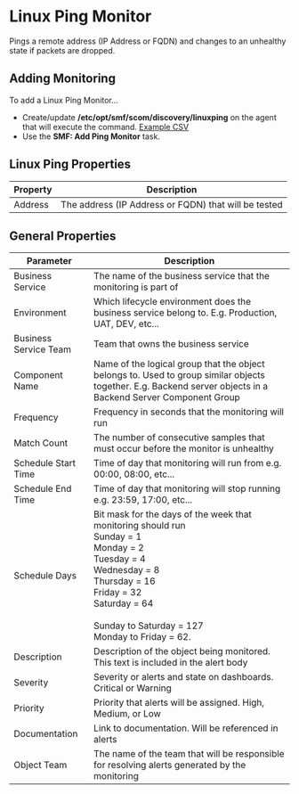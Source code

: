 ﻿# Linux Ping Monitor 
Pings a remote address (IP Address or FQDN) and changes to an unhealthy state if packets are dropped.

## Adding Monitoring

To add a Linux Ping Monitor...

* Create/update **/etc/opt/smf/scom/discovery/linuxping** on the agent that will execute the command. [Example CSV](https://github.com/KeithRochester/Standard-Monitoring-Framework/blob/main/Documentation/Example%20Files/linuxping.csv)
* Use the **SMF: Add Ping Monitor** task.

## Linux Ping Properties 

|Property|Description|
|-|-|
|Address|The address (IP Address or FQDN) that will be tested|

## General Properties

|Parameter|Description|
|-|-|
|Business Service|The name of the business service that the monitoring is part of|
|Environment|Which lifecycle environment does the business service belong to. E.g. Production, UAT, DEV, etc...|
|Business Service Team|Team that owns the business service|
|Component Name|Name of the logical group that the object belongs to. Used to group similar objects together. E.g. Backend server objects in a Backend Server Component Group|
|Frequency|Frequency in seconds that the monitoring will run|
|Match Count|The number of consecutive samples that must occur before the monitor is unhealthy|
|Schedule Start Time|Time of day that monitoring will run from e.g. 00:00, 08:00, etc...|
|Schedule End Time|Time of day that monitoring will stop running e.g. 23:59, 17:00, etc...|
|Schedule Days|Bit mask for the days of the week that monitoring should run<br>Sunday = 1<br>  Monday = 2 <br>Tuesday = 4<br>Wednesday = 8<br>Thursday = 16<br>Friday = 32<br>Saturday = 64<br><br>Sunday to Saturday = 127<br>Monday to Friday = 62.|
|Description|Description of the object being monitored. This text is included in the alert body|
|Severity|Severity or alerts and state on dashboards. Critical or Warning|
|Priority|Priority that alerts will be assigned. High, Medium, or Low|
|Documentation|Link to documentation. Will be referenced in alerts|
|Object Team|The name of the team that will be responsible for resolving alerts generated by the monitoring|
